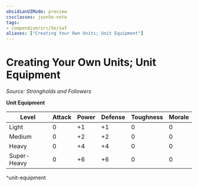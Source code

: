 ```yaml
---
obsidianUIMode: preview
cssclasses: json5e-note
tags:
- compendium/src/5e/saf
aliases: ["Creating Your Own Units; Unit Equipment"]
---
```

# Creating Your Own Units; Unit Equipment
*Source: Strongholds and Followers* 

**Unit Equipment**

| Level | Attack | Power | Defense | Toughness | Morale |
|-------|--------|-------|---------|-----------|--------|
| Light | 0 | +1 | +1 | 0 | 0 |
| Medium | 0 | +2 | +2 | 0 | 0 |
| Heavy | 0 | +4 | +4 | 0 | 0 |
| Super-Heavy | 0 | +6 | +6 | 0 | 0 |
^unit-equipment